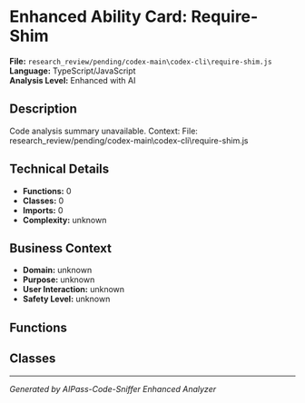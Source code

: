 # Enhanced Ability Card: Require-Shim

**File:** `research_review/pending/codex-main\codex-cli\require-shim.js`  
**Language:** TypeScript/JavaScript  
**Analysis Level:** Enhanced with AI

## Description

Code analysis summary unavailable. Context: File: research_review/pending/codex-main\codex-cli\require-shim.js

## Technical Details

- **Functions:** 0
- **Classes:** 0
- **Imports:** 0
- **Complexity:** unknown




## Business Context

- **Domain:** unknown
- **Purpose:** unknown
- **User Interaction:** unknown
- **Safety Level:** unknown






## Functions



## Classes



---
*Generated by AIPass-Code-Sniffer Enhanced Analyzer*
